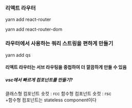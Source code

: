 ### 리액트 라우터

yarn add react-router

yarn add react-router-dom

### 라우터에서 사용하는 쿼리 스트링을 편하게 만들기

yarn add qs

#### 리액트 라우터는 서브 라우팅을 중첩하여 더 깔끔하게 만들 수 있음

##### vsc에서 빠르게 컴포넌트를 만들기?

클래스형 컴포넌트 숏컷 : rcc
함수형 컴포넌트 숏컷 : rsc  
+함수형 컴포넌트는 stateless component이다
